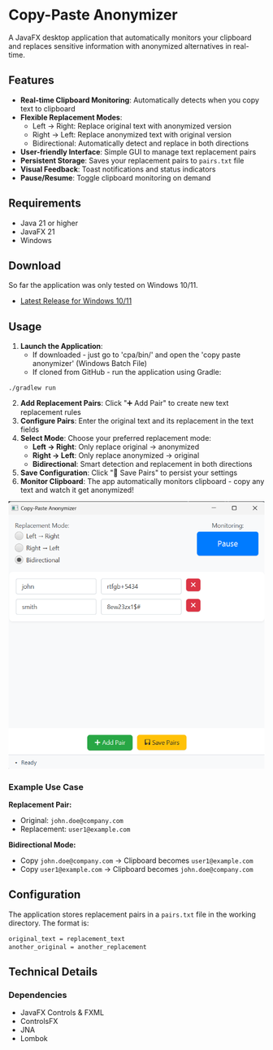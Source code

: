 # Copy-Paste Anonymizer

A JavaFX desktop application that automatically monitors your clipboard and replaces sensitive information with anonymized alternatives in real-time.

## Features

- **Real-time Clipboard Monitoring**: Automatically detects when you copy text to clipboard
- **Flexible Replacement Modes**:
    - Left → Right: Replace original text with anonymized version
    - Right → Left: Replace anonymized text with original version
    - Bidirectional: Automatically detect and replace in both directions
- **User-friendly Interface**: Simple GUI to manage text replacement pairs
- **Persistent Storage**: Saves your replacement pairs to `pairs.txt` file
- **Visual Feedback**: Toast notifications and status indicators
- **Pause/Resume**: Toggle clipboard monitoring on demand

## Requirements

- Java 21 or higher
- JavaFX 21
- Windows

## Download

So far the application was only tested on Windows 10/11.
- [Latest Release for Windows 10/11](https://github.com/your-username/copy-paste-anonymizer/releases/latest)

## Usage

1. **Launch the Application**: 
    - If downloaded - just go to 'cpa/bin/' and open the 'copy paste anonymizer' (Windows Batch File)
    - If cloned from GitHub - run the application using Gradle:
```
./gradlew run
```
2. **Add Replacement Pairs**: Click "➕ Add Pair" to create new text replacement rules
3. **Configure Pairs**: Enter the original text and its replacement in the text fields
4. **Select Mode**: Choose your preferred replacement mode:
    - **Left → Right**: Only replace original → anonymized
    - **Right → Left**: Only replace anonymized → original
    - **Bidirectional**: Smart detection and replacement in both directions
5. **Save Configuration**: Click "💾 Save Pairs" to persist your settings
6. **Monitor Clipboard**: The app automatically monitors clipboard - copy any text and watch it get anonymized!

![Copy-Paste Anonymizer Screenshot](src/main/resources/com/plociennik/copypasteanonymizer/images/cpa2.png)

### Example Use Case

**Replacement Pair:**
- Original: `john.doe@company.com`
- Replacement: `user1@example.com`

**Bidirectional Mode:**
- Copy `john.doe@company.com` → Clipboard becomes `user1@example.com`
- Copy `user1@example.com` → Clipboard becomes `john.doe@company.com`

## Configuration

The application stores replacement pairs in a `pairs.txt` file in the working directory. The format is:
```
original_text = replacement_text
another_original = another_replacement
```

## Technical Details

### Dependencies
- JavaFX Controls & FXML
- ControlsFX
- JNA 
- Lombok 

